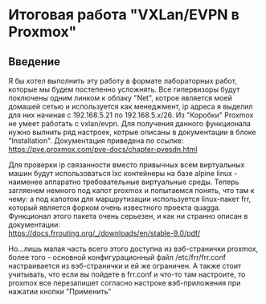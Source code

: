 # Итоговая работа "VXLan/EVPN в Proxmox"
## Введение

Я бы хотел выполнить эту работу в формате лабораторных работ, которые мы будем постепенно усложнять. Все гипервизоры будут поключены одним линком к облаку "Net", котрое является моей домашей сетью и используется как менеджмент, ip адреса я выделил для них начиная с 192.168.5.21 по 192.168.5.x/26.
Из "Коробки" Proxmox не умеет работать с vxlan/evpn. Для получения данного функционала нужно вылнить ряд настроек, котрые описаны в документации в блоке "Installation". Документация приведена по ссылке:
https://pve.proxmox.com/pve-docs/chapter-pvesdn.html



Для проверки ip связанности вместо привычных всем виртуальных машин будут использоваться lxc контейнеры на базе alpine linux - наименее аппаратно требовательные виртуальные среды.
Теперь загляенем немного под капот proxmox и попытаемся понять, что там к чему: а под капотом для маршрутизации используется linux-пакет frr, который является форком очень известного проекта quagga. Функционал этого пакета очень серьезен, и как ни странно описан в документации:\
https://docs.frrouting.org/_/downloads/en/stable-9.0/pdf/


Но...лишь малая часть всего этого доступна из вэб-странички proxmox, более того - основной конфигурационный файл /etc/frr/frr.conf настраивается из вэб-странички и ей же ограничен. А также стоит учитывать, что если вы пойдете в frr.conf и что-то там настроите, то proxmox все перезапишет согласно настроке вэб-приложения при нажатии кнопки "Применить" 



